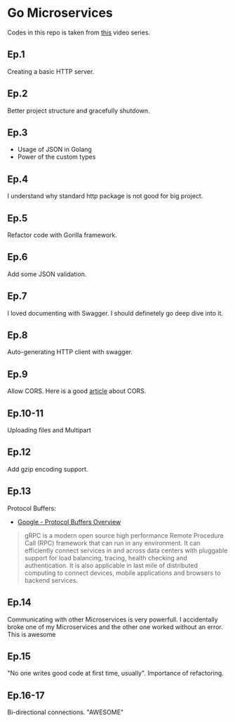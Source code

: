 # Go Microservices

Codes in this repo is taken from [this](https://www.youtube.com/playlist?list=PLmD8u-IFdreyh6EUfevBcbiuCKzFk0EW_) video series.

## Ep.1

Creating a basic HTTP server.

## Ep.2 

Better project structure and gracefully shutdown.
 
## Ep.3 

- Usage of JSON in Golang
- Power of the custom types

## Ep.4 

I understand why standard http package is not good for big project.

## Ep.5 

Refactor code with Gorilla framework.

## Ep.6 

Add some JSON validation.

## Ep.7

I loved documenting with Swagger. I should definetely go deep dive into it.

## Ep.8 

Auto-generating HTTP client with swagger.

## Ep.9

Allow CORS. Here is a good [article](https://medium.com/@baphemot/understanding-cors-18ad6b478e2b) about CORS.

## Ep.10-11

Uploading files and Multipart

## Ep.12 

Add gzip encoding support.

## Ep.13

Protocol Buffers:
- [Google - Protocol Buffers Overview](https://developers.google.com/protocol-buffers/docs/overview)
> gRPC is a modern open source high performance Remote Procedure Call (RPC) framework that can run in any environment. It can efficiently connect services in and across data centers with pluggable support for load balancing, tracing, health checking and authentication. It is also applicable in last mile of distributed computing to connect devices, mobile applications and browsers to backend services.

## Ep.14 

Communicating with other Microservices is very powerfull. I accidentally broke one of my Microservices and the other one worked without an error. This is awesome

## Ep.15 

"No one writes good code at first time, usually". Importance of refactoring.

## Ep.16-17

Bi-directional connections. "AWESOME"
